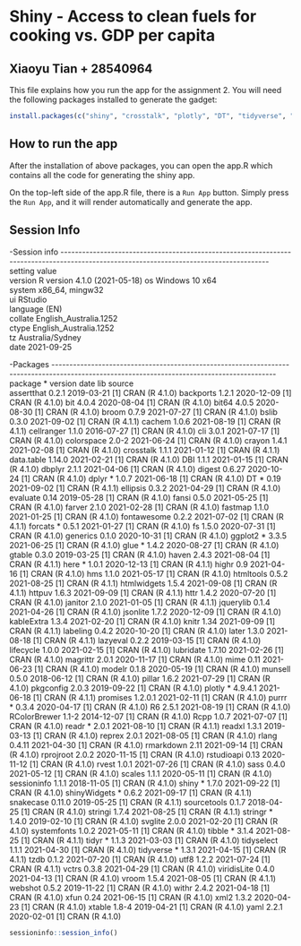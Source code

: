 
<!-- README.md is generated from README.Rmd. Please edit that file -->

# Shiny - Access to clean fuels for cooking vs. GDP per capita



## Xiaoyu Tian + 28540964

This file explains how you run the app for the assignment 2. You will need the following packages
installed to generate the gadget:

``` r
install.packages(c("shiny", "crosstalk", "plotly", "DT", "tidyverse", "here", "glue", "shinyWidgets"))
```

## How to run the app
After the installation of above packages, you can open the app.R which contains all the code for generating the shiny app.

On the top-left side of the app.R file, there is a `Run App` button. Simply press the `Run App`, and it will render automatically and generate the app.

## Session Info

-Session info ----------------------------------------------------------------------------------------------------------------------------------------
 setting  value                       
 version  R version 4.1.0 (2021-05-18)
 os       Windows 10 x64              
 system   x86_64, mingw32             
 ui       RStudio                     
 language (EN)                        
 collate  English_Australia.1252      
 ctype    English_Australia.1252      
 tz       Australia/Sydney            
 date     2021-09-25                  

-Packages --------------------------------------------------------------------------------------------------------------------------------------------
 package      * version date       lib source        
 assertthat     0.2.1   2019-03-21 [1] CRAN (R 4.1.0)
 backports      1.2.1   2020-12-09 [1] CRAN (R 4.1.0)
 bit            4.0.4   2020-08-04 [1] CRAN (R 4.1.0)
 bit64          4.0.5   2020-08-30 [1] CRAN (R 4.1.0)
 broom          0.7.9   2021-07-27 [1] CRAN (R 4.1.0)
 bslib          0.3.0   2021-09-02 [1] CRAN (R 4.1.1)
 cachem         1.0.6   2021-08-19 [1] CRAN (R 4.1.1)
 cellranger     1.1.0   2016-07-27 [1] CRAN (R 4.1.0)
 cli            3.0.1   2021-07-17 [1] CRAN (R 4.1.0)
 colorspace     2.0-2   2021-06-24 [1] CRAN (R 4.1.0)
 crayon         1.4.1   2021-02-08 [1] CRAN (R 4.1.0)
 crosstalk      1.1.1   2021-01-12 [1] CRAN (R 4.1.1)
 data.table     1.14.0  2021-02-21 [1] CRAN (R 4.1.0)
 DBI            1.1.1   2021-01-15 [1] CRAN (R 4.1.0)
 dbplyr         2.1.1   2021-04-06 [1] CRAN (R 4.1.0)
 digest         0.6.27  2020-10-24 [1] CRAN (R 4.1.0)
 dplyr        * 1.0.7   2021-06-18 [1] CRAN (R 4.1.0)
 DT           * 0.19    2021-09-02 [1] CRAN (R 4.1.1)
 ellipsis       0.3.2   2021-04-29 [1] CRAN (R 4.1.0)
 evaluate       0.14    2019-05-28 [1] CRAN (R 4.1.0)
 fansi          0.5.0   2021-05-25 [1] CRAN (R 4.1.0)
 farver         2.1.0   2021-02-28 [1] CRAN (R 4.1.0)
 fastmap        1.1.0   2021-01-25 [1] CRAN (R 4.1.0)
 fontawesome    0.2.2   2021-07-02 [1] CRAN (R 4.1.1)
 forcats      * 0.5.1   2021-01-27 [1] CRAN (R 4.1.0)
 fs             1.5.0   2020-07-31 [1] CRAN (R 4.1.0)
 generics       0.1.0   2020-10-31 [1] CRAN (R 4.1.0)
 ggplot2      * 3.3.5   2021-06-25 [1] CRAN (R 4.1.0)
 glue         * 1.4.2   2020-08-27 [1] CRAN (R 4.1.0)
 gtable         0.3.0   2019-03-25 [1] CRAN (R 4.1.0)
 haven          2.4.3   2021-08-04 [1] CRAN (R 4.1.1)
 here         * 1.0.1   2020-12-13 [1] CRAN (R 4.1.1)
 highr          0.9     2021-04-16 [1] CRAN (R 4.1.0)
 hms            1.1.0   2021-05-17 [1] CRAN (R 4.1.0)
 htmltools      0.5.2   2021-08-25 [1] CRAN (R 4.1.1)
 htmlwidgets    1.5.4   2021-09-08 [1] CRAN (R 4.1.1)
 httpuv         1.6.3   2021-09-09 [1] CRAN (R 4.1.1)
 httr           1.4.2   2020-07-20 [1] CRAN (R 4.1.0)
 janitor        2.1.0   2021-01-05 [1] CRAN (R 4.1.1)
 jquerylib      0.1.4   2021-04-26 [1] CRAN (R 4.1.0)
 jsonlite       1.7.2   2020-12-09 [1] CRAN (R 4.1.0)
 kableExtra     1.3.4   2021-02-20 [1] CRAN (R 4.1.0)
 knitr          1.34    2021-09-09 [1] CRAN (R 4.1.1)
 labeling       0.4.2   2020-10-20 [1] CRAN (R 4.1.0)
 later          1.3.0   2021-08-18 [1] CRAN (R 4.1.1)
 lazyeval       0.2.2   2019-03-15 [1] CRAN (R 4.1.0)
 lifecycle      1.0.0   2021-02-15 [1] CRAN (R 4.1.0)
 lubridate      1.7.10  2021-02-26 [1] CRAN (R 4.1.0)
 magrittr       2.0.1   2020-11-17 [1] CRAN (R 4.1.0)
 mime           0.11    2021-06-23 [1] CRAN (R 4.1.0)
 modelr         0.1.8   2020-05-19 [1] CRAN (R 4.1.0)
 munsell        0.5.0   2018-06-12 [1] CRAN (R 4.1.0)
 pillar         1.6.2   2021-07-29 [1] CRAN (R 4.1.0)
 pkgconfig      2.0.3   2019-09-22 [1] CRAN (R 4.1.0)
 plotly       * 4.9.4.1 2021-06-18 [1] CRAN (R 4.1.1)
 promises       1.2.0.1 2021-02-11 [1] CRAN (R 4.1.0)
 purrr        * 0.3.4   2020-04-17 [1] CRAN (R 4.1.0)
 R6             2.5.1   2021-08-19 [1] CRAN (R 4.1.0)
 RColorBrewer   1.1-2   2014-12-07 [1] CRAN (R 4.1.0)
 Rcpp           1.0.7   2021-07-07 [1] CRAN (R 4.1.0)
 readr        * 2.0.1   2021-08-10 [1] CRAN (R 4.1.1)
 readxl         1.3.1   2019-03-13 [1] CRAN (R 4.1.0)
 reprex         2.0.1   2021-08-05 [1] CRAN (R 4.1.0)
 rlang          0.4.11  2021-04-30 [1] CRAN (R 4.1.0)
 rmarkdown      2.11    2021-09-14 [1] CRAN (R 4.1.0)
 rprojroot      2.0.2   2020-11-15 [1] CRAN (R 4.1.0)
 rstudioapi     0.13    2020-11-12 [1] CRAN (R 4.1.0)
 rvest          1.0.1   2021-07-26 [1] CRAN (R 4.1.0)
 sass           0.4.0   2021-05-12 [1] CRAN (R 4.1.0)
 scales         1.1.1   2020-05-11 [1] CRAN (R 4.1.0)
 sessioninfo    1.1.1   2018-11-05 [1] CRAN (R 4.1.0)
 shiny        * 1.7.0   2021-09-22 [1] CRAN (R 4.1.0)
 shinyWidgets * 0.6.2   2021-09-17 [1] CRAN (R 4.1.1)
 snakecase      0.11.0  2019-05-25 [1] CRAN (R 4.1.1)
 sourcetools    0.1.7   2018-04-25 [1] CRAN (R 4.1.0)
 stringi        1.7.4   2021-08-25 [1] CRAN (R 4.1.1)
 stringr      * 1.4.0   2019-02-10 [1] CRAN (R 4.1.0)
 svglite        2.0.0   2021-02-20 [1] CRAN (R 4.1.0)
 systemfonts    1.0.2   2021-05-11 [1] CRAN (R 4.1.0)
 tibble       * 3.1.4   2021-08-25 [1] CRAN (R 4.1.1)
 tidyr        * 1.1.3   2021-03-03 [1] CRAN (R 4.1.0)
 tidyselect     1.1.1   2021-04-30 [1] CRAN (R 4.1.0)
 tidyverse    * 1.3.1   2021-04-15 [1] CRAN (R 4.1.1)
 tzdb           0.1.2   2021-07-20 [1] CRAN (R 4.1.0)
 utf8           1.2.2   2021-07-24 [1] CRAN (R 4.1.1)
 vctrs          0.3.8   2021-04-29 [1] CRAN (R 4.1.0)
 viridisLite    0.4.0   2021-04-13 [1] CRAN (R 4.1.0)
 vroom          1.5.4   2021-08-05 [1] CRAN (R 4.1.1)
 webshot        0.5.2   2019-11-22 [1] CRAN (R 4.1.0)
 withr          2.4.2   2021-04-18 [1] CRAN (R 4.1.0)
 xfun           0.24    2021-06-15 [1] CRAN (R 4.1.0)
 xml2           1.3.2   2020-04-23 [1] CRAN (R 4.1.0)
 xtable         1.8-4   2019-04-21 [1] CRAN (R 4.1.0)
 yaml           2.2.1   2020-02-01 [1] CRAN (R 4.1.0)

``` r
sessioninfo::session_info()
```

